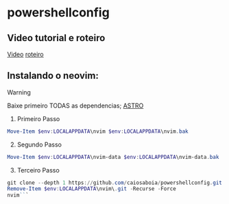 # powershellconfig

## Video tutorial e roteiro
[Video](https://www.youtube.com/watch?v=jERL0wbhtsc&t=544s) 
[roteiro](https://devclass-ricardo.notion.site/Como-ter-AUTOCOMPLETE-no-Powershell-como-no-ZSH-com-o-OH-MY-ZSH-d2bb110dd42a4fd3935d256453f0441f) 

## Instalando o neovim:
  > [!WARNING]
  > Baixe primeiro TODAS as dependencias;
  > [ASTRO](https://docs.astronvim.com/) 

1. Primeiro Passo
```powershell
Move-Item $env:LOCALAPPDATA\nvim $env:LOCALAPPDATA\nvim.bak

```

2. Segundo Passo
```powershell
Move-Item $env:LOCALAPPDATA\nvim-data $env:LOCALAPPDATA\nvim-data.bak
```

3. Terceiro Passo
```powershell
git clone --depth 1 https://github.com/caiosaboia/powershellconfig.git $env:LOCALAPPDATA\nvim
Remove-Item $env:LOCALAPPDATA\nvim\.git -Recurse -Force
nvim```
